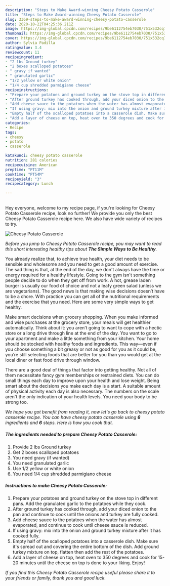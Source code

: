 ```yaml
---
description: "Steps to Make Award-winning Cheesy Potato Casserole"
title: "Steps to Make Award-winning Cheesy Potato Casserole"
slug: 3369-steps-to-make-award-winning-cheesy-potato-casserole
date: 2020-10-22T04:25:36.211Z
image: https://img-global.cpcdn.com/recipes/9be6112754eb7030/751x532cq70/cheesy-potato-casserole-recipe-main-photo.jpg
thumbnail: https://img-global.cpcdn.com/recipes/9be6112754eb7030/751x532cq70/cheesy-potato-casserole-recipe-main-photo.jpg
cover: https://img-global.cpcdn.com/recipes/9be6112754eb7030/751x532cq70/cheesy-potato-casserole-recipe-main-photo.jpg
author: Sylvia Padilla
ratingvalue: 3.4
reviewcount: 11
recipeingredient:
- "2 lbs Ground turkey"
- "2 boxes scalloped potatoes"
- " gravy if wanted"
- " granulated garlic"
- "1/2 yellow or white onion"
- "1/4 cup shredded parmigiano cheese"
recipeinstructions:
- "Prepare your potatoes and ground turkey on the stove top in different pans. Add the granulated garlic to the potatoes while they cook."
- "After ground turkey has cooked through, add your diced onion to the pan and continue to cook until the onions and turkey are fully cooked."
- "Add cheese sauce to the potatoes when the water has almost evaporated, and continue to cook until cheese sauce is reduced."
- "If using gravy: mix into the onion and ground turkey mixture after it has cooked fully."
- "Empty half of the scalloped potatoes into a casserole dish. Make sure it&#39;s spread out and covering the entire bottom of the dish. Add ground turkey mixture on top, flatten then add the rest of the potatoes."
- "Add a layer of cheese on top, heat oven to 350 degrees and cook for 15-20 minutes until the cheese on top is done to your liking. Enjoy!"
categories:
- Recipe
tags:
- cheesy
- potato
- casserole

katakunci: cheesy potato casserole 
nutrition: 281 calories
recipecuisine: American
preptime: "PT11M"
cooktime: "PT54M"
recipeyield: "3"
recipecategory: Lunch

---
```

<br>
Hey everyone, welcome to my recipe page, if you're looking for Cheesy Potato Casserole recipe, look no further! We provide you only the best Cheesy Potato Casserole recipe here. We also have wide variety of recipes to try.
<br>


![Cheesy Potato Casserole](https://img-global.cpcdn.com/recipes/9be6112754eb7030/751x532cq70/cheesy-potato-casserole-recipe-main-photo.jpg)

<i>Before you jump to Cheesy Potato Casserole recipe, you may want to read this short interesting healthy tips about <strong>The Simple Ways to Be Healthy</strong>.</i>

You already realize that, to achieve true health, your diet needs to be sensible and wholesome and you need to get a good amount of exercise. The sad thing is that, at the end of the day, we don't always have the time or energy required for a healthy lifestyle. Going to the gym isn't something people decide to do when they get off from work. A hot, grease laden burger is usually our food of choice and not a leafy green salad (unless we are vegetarians). The good news is that making wise decisions doesn’t have to be a chore. With practice you can get all of the nutritional requirements and the exercise that you need. Here are some very simple ways to get healthy.

Make smart decisions when grocery shopping. When you make informed and wise purchases at the grocery store, your meals will get healthier automatically. Think about it: you aren’t going to want to cope with a hectic store or a long drive through line at the end of the day. You want to go to your apartment and make a little something from your kitchen. Your home should be stocked with healthy foods and ingredients. This way—even if you choose something a bit greasy or not as good for you as it could be, you’re still selecting foods that are better for you than you would get at the local diner or fast food drive through window.

There are a good deal of things that factor into getting healthy. Not all of them necessitate fancy gym memberships or restrained diets. You can do small things each day to improve upon your health and lose weight. Being smart about the decisions you make each day is a start. A suitable amount of physical activity each day is also necessary. The numbers on the scale aren't the only indication of your health levels. You need your body to be strong too. 


<i>We hope you got benefit from reading it, now let's go back to cheesy potato casserole recipe. You can have cheesy potato casserole using <strong>6</strong> ingredients and <strong>6</strong> steps. Here is how you cook that.
</i>

##### The ingredients needed to prepare Cheesy Potato Casserole:

1. Provide 2 lbs Ground turkey
1. Get 2 boxes scalloped potatoes
1. You need  gravy (if wanted)
1. You need  granulated garlic
1. Use 1/2 yellow or white onion
1. You need 1/4 cup shredded parmigiano cheese


##### Instructions to make Cheesy Potato Casserole:

1. Prepare your potatoes and ground turkey on the stove top in different pans. Add the granulated garlic to the potatoes while they cook.
1. After ground turkey has cooked through, add your diced onion to the pan and continue to cook until the onions and turkey are fully cooked.
1. Add cheese sauce to the potatoes when the water has almost evaporated, and continue to cook until cheese sauce is reduced.
1. If using gravy: mix into the onion and ground turkey mixture after it has cooked fully.
1. Empty half of the scalloped potatoes into a casserole dish. Make sure it&#39;s spread out and covering the entire bottom of the dish. Add ground turkey mixture on top, flatten then add the rest of the potatoes.
1. Add a layer of cheese on top, heat oven to 350 degrees and cook for 15-20 minutes until the cheese on top is done to your liking. Enjoy!


<i>If you find this Cheesy Potato Casserole recipe useful please share it to your friends or family, thank you and good luck.</i>
